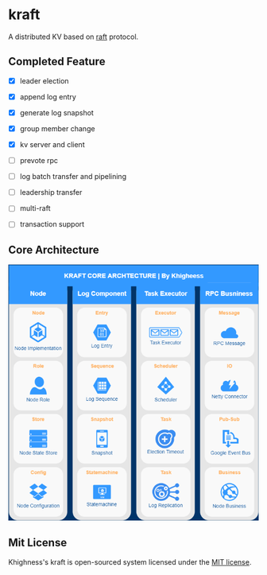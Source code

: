 # kraft

A distributed KV based on [raft](https://raft.github.io/raft.pdf) protocol.



## Completed Feature

- [x] leader election
- [x] append log entry
- [x] generate log snapshot
- [x] group member change
- [x] kv server and client
- [ ] prevote rpc
- [ ] log batch transfer and pipelining
- [ ] leadership transfer
- [ ] multi-raft
- [ ] transaction support



## Core Architecture

<p align="center">
<img src="images/kraft-core-architecture.png" alt="kraft-core-architecture" />
</p>


## Mit License

Khighness's kraft is open-sourced system licensed under the [MIT license](https://github.com/Khighness/kraft/blob/master/LICENSE).
